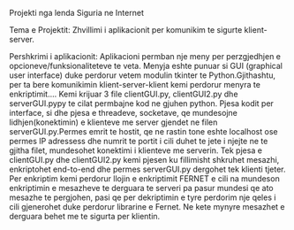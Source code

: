 Projekti nga lenda Siguria ne Internet

Tema e Projektit: Zhvillimi i aplikacionit per komunikim te sigurte klient-server.

Pershkrimi i aplikacionit: 
  Aplikacioni permban nje meny per perzgjedhjen e opcioneve/funksionaliteteve te veta. Menyja eshte punuar si GUI (graphical user interface) duke perdorur vetem modulin tkinter te Python.Gjithashtu, per ta bere komunikimin klient-server-klient kemi perdorur menyra te enkriptimit....
  Kemi krijuar 3 file clientGUI.py, clientGUI2.py dhe serverGUI.pypy te cilat permbajne kod ne gjuhen python. Pjesa kodit per interface, si dhe pjesa e threadeve, socketave, qe mundesojne lidhjen(konektimin) e klienteve me server gjendet ne filen serverGUI.py.Permes emrit te hostit, qe ne rastin tone eshte localhost ose permes IP adressess dhe numrit te portit i cili duhet te jete i njejte ne te gjitha filet, mundesohet konektimi i klienteve me serverin. Tek pjesa e clientGUI.py dhe clientGUI2.py kemi pjesen ku fillimisht shkruhet mesazhi, enkriptohet end-to-end dhe permes serverGUI.py dergohet tek klienti tjeter.
  Per enkriptim kemi perdorur llojin e enkriptimit FERNET e cili na mundeson enkriptimin e mesazheve te derguara te serveri pa pasur mundesi qe ato mesazhe te pergjohen, pasi qe per dekriptimin e tyre perdorim nje qeles i cili gjenerohet duke perdorur librarine e Fernet. Ne kete mynyre mesazhet e derguara behet me te sigurta per klientin.
  
